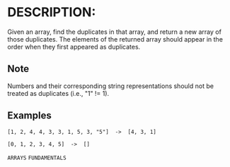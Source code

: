 # DESCRIPTION:

Given an array, find the duplicates in that array, and return a new array of those duplicates. The elements of the returned array should appear in the order when they first appeared as duplicates.

## Note 

Numbers and their corresponding string representations should not be treated as duplicates (i.e., "1" != 1).

## Examples

`[1, 2, 4, 4, 3, 3, 1, 5, 3, "5"]  ->  [4, 3, 1]`

`[0, 1, 2, 3, 4, 5]  ->  []`

`ARRAYS` `FUNDAMENTALS`